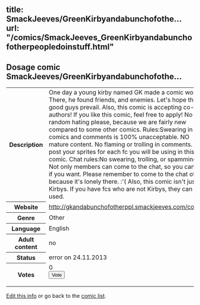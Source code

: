 title: SmackJeeves/GreenKirbyandabunchofothe...
url: "/comics/SmackJeeves_GreenKirbyandabunchofotherpeopledoinstuff.html"
---
Dosage comic SmackJeeves/GreenKirbyandabunchofothe...
-----------------------------------------

<p id="msg"></p>
<script type="text/javascript">
if (window.location.search === '?edit_info_mail=sent_ok') {
  var elem = document.getElementById("msg");
  elem.innerHTML = 'Edited information sucessfully sent for review, which is usually done daily. Thanks!';
  elem.className = 'ok';
}
</script>
<table class="comicinfo">
<tr>
<th>Description</th><td>One day a young kirby named GK made a comic world. There, he found friends, and enemies. Let's hope that the good guys prevail. Also, this comic is accepting co-authors! If you like this comic, feel free to apply! No random hating please, because we are fairly new compared to some other comics. Rules:Swearing in comics and comments is 100% unacceptable. NO mature content. No flaming or trolling in comments. Also, post your sprites for each fc you will be using in this comic. Chat rules:No swearing, trolling, or spamming. Not only members can come to the chat, so you can vist if you want. Please remember to come to the chat often, because it's lonely there. :'( Also, this comic isn't just for Kirbys. If you have fcs who are not Kirbys, they can be used.</td>
</tr>
<tr>
<th>Website</th><td><a href="http://gkandabunchofotherppl.smackjeeves.com/comics/">http://gkandabunchofotherppl.smackjeeves.com/comics/</a></td>
</tr>
<tr>
<th>Genre</th><td>Other</td>
</tr>
<tr>
<th>Language</th><td>English</td>
</tr>
<tr>
<th>Adult content</th><td>no</td>
</tr>
<tr>
<th>Status</th><td>error on 24.11.2013</td>
</tr>
<tr>
<th>Votes</th><td>0
<form action="http://gaecounter.appspot.com/count/" method="POST">
<input name="name" type="hidden" value="SmackJeeves_GreenKirbyandabunchofotherpeopledoinstuff"/>
<input name="uid" type="hidden" id="voteuid" value=""/>
<input type="submit" value="Vote"/>
</form>
</td>
</tr>
</table>
<script type="text/javascript">
var ua = navigator.userAgent;
document.getElementById("voteuid").value = ua.replace(/[^a-zA-Z0-9\._:]/g , "_");;
</script>

[Edit this info](SmackJeeves_GreenKirbyandabunchofotherpeopledoinstuff_edit.html) or go back to the [comic list](../comic-index.html).
